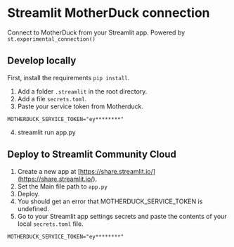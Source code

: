 # Streamlit MotherDuck connection

Connect to MotherDuck from your Streamlit app. Powered by `st.experimental_connection()`

## Develop locally

First, install the requirements `pip install`. 

1. Add a folder `.streamlit` in the root directory.
2. Add a file `secrets.toml`.
3. Paste your service token from Motherduck.

```
MOTHERDUCK_SERVICE_TOKEN="ey********"
```

4. streamlit run app.py

## Deploy to Streamlit Community Cloud

1. Create a new app at [https://share.streamlit.io/](https://share.streamlit.io/).
2. Set the Main file path to `app.py`
3. Deploy.
4. You should get an error that MOTHERDUCK_SERVICE_TOKEN is undefined.
5. Go to your Streamlit app settings secrets and paste the contents of your local `secrets.toml` file. 

```
MOTHERDUCK_SERVICE_TOKEN="ey********"
```
